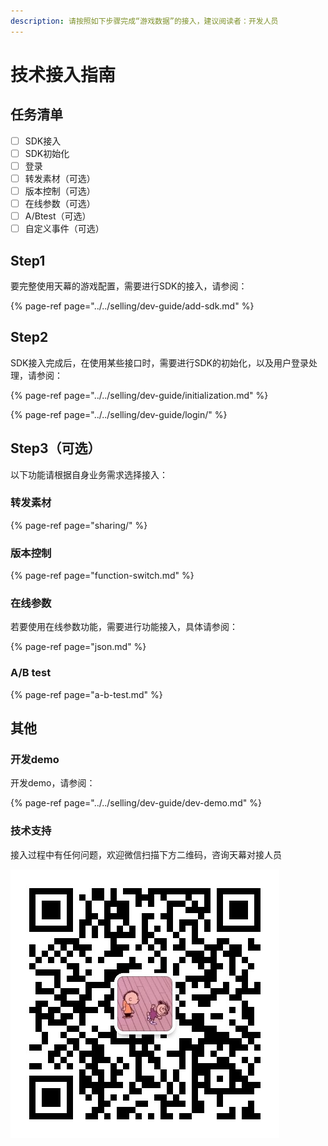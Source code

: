 ```yaml
---
description: 请按照如下步骤完成“游戏数据”的接入，建议阅读者：开发人员
---
```


# 技术接入指南

## 任务清单

* [ ] SDK接入
* [ ] SDK初始化
* [ ] 登录
* [ ] 转发素材（可选）
* [ ] 版本控制（可选）
* [ ] 在线参数（可选）
* [ ] A/Btest（可选）
* [ ] 自定义事件（可选）

## Step1 <a id="step1"></a>

要完整使用天幕的游戏配置，需要进行SDK的接入，请参阅：

{% page-ref page="../../selling/dev-guide/add-sdk.md" %}

## Step2 <a id="step2"></a>

SDK接入完成后，在使用某些接口时，需要进行SDK的初始化，以及用户登录处理，请参阅：

{% page-ref page="../../selling/dev-guide/initialization.md" %}

{% page-ref page="../../selling/dev-guide/login/" %}

## Step3（可选）

以下功能请根据自身业务需求选择接入：

### 转发素材

{% page-ref page="sharing/" %}

### 版本控制

{% page-ref page="function-switch.md" %}

### 在线参数

若要使用在线参数功能，需要进行功能接入，具体请参阅：

{% page-ref page="json.md" %}

### A/B test

{% page-ref page="a-b-test.md" %}

## 其他

### 开发demo

开发demo，请参阅：

{% page-ref page="../../selling/dev-guide/dev-demo.md" %}

### 技术支持

接入过程中有任何问题，欢迎微信扫描下方二维码，咨询天幕对接人员

![&#x5FAE;&#x4FE1;&#x626B;&#x4E00;&#x626B;&#xFF0C;&#x6DFB;&#x52A0;&#x5929;&#x5E55;&#x5BF9;&#x63A5;&#x4EBA;&#x5458;&#x5FAE;&#x4FE1;](../../.gitbook/assets/wei-xin-tu-pian-20191009150820%20%281%29.jpg)

